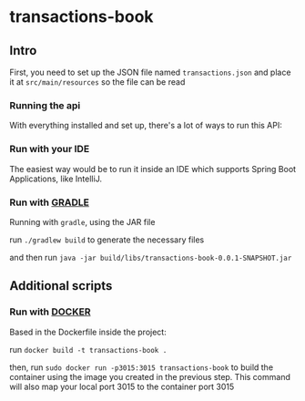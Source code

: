 # transactions-book

## Intro
First, you need to set up the JSON file named `transactions.json` and place it at `src/main/resources` so the file can be read

### Running the api
With everything installed and set up, there's a lot of ways to run this API:

### Run with your IDE
The easiest way would be to run it inside an IDE which supports Spring Boot Applications, like IntelliJ.

### Run with [GRADLE](https://gradle.org/)
Running with `gradle`, using the JAR file

run `./gradlew build` to generate the necessary files

and then run `java -jar build/libs/transactions-book-0.0.1-SNAPSHOT.jar`
  


## Additional scripts
### Run with [DOCKER](https://www.docker.com/)
Based in the Dockerfile inside the project:

run `docker build -t transactions-book .`

then, run `sudo docker run -p3015:3015 transactions-book` to build the container using the image you created in the previous step. This command will also map your local port 3015 to the container port 3015
